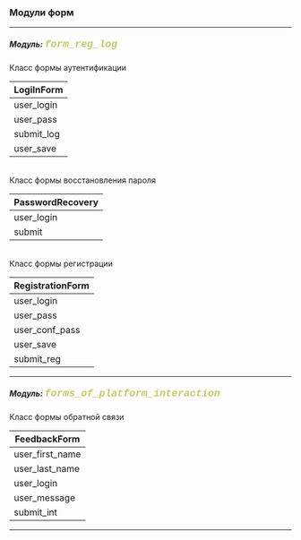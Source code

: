 <style>:root {
    --header_color: #b5b5b5;
    --module_color: #c6c96d;
}
h {
    color: var(--header_color);
}

.module{
color: var(--module_color); 
font-family: 'Courier', monospace; 
font-size: 18px;
}
</style>

<h3>Модули форм</h3>
<hr>
<h5>
    Модуль: 
    <span class="module">
        form_reg_log
    </span>
</h5>
Класс формы аутентификации

| LogiInForm |
|------------|
| user_login |
| user_pass  |
| submit_log |     
| user_save  |

<br>
Класс формы восстановления пароля

| PasswordRecovery |
|------------------|
| user_login       |
| submit           |

<br>
Класс формы регистрации

| RegistrationForm |
|------------------|
| user_login       |
| user_pass        |
| user_conf_pass   |
| user_save        |
| submit_reg       |

<hr>
<h5>
    Модуль: 
    <span class="module">
        forms_of_platform_interaction
    </span>
</h5>
Класс формы обратной связи

| FeedbackForm    |
|-----------------|
| user_first_name |
| user_last_name  |
| user_login      |
| user_message    |
| submit_int      |

<hr>